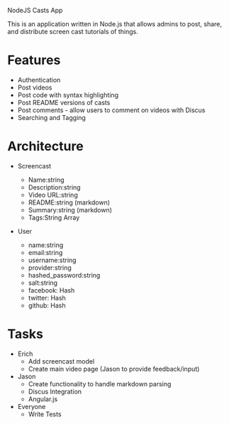 NodeJS Casts App

This is an application written in Node.js that allows admins to post, share, and distribute screen cast tutorials of things.

# Features
 - Authentication
 - Post videos
 - Post code with syntax highlighting
 - Post README versions of casts
 - Post comments - allow users to comment on videos with Discus
 - Searching and Tagging

# Architecture
- Screencast
	- Name:string
	- Description:string
	- Video URL:string
	- README:string (markdown)
	- Summary:string (markdown)
	- Tags:String Array

- User
	- name:string
	- email:string
	- username:string
	- provider:string
	- hashed_password:string
	- salt:string 
	- facebook: Hash
	- twitter: Hash
	- github: Hash

# Tasks
- Erich
	- Add screencast model
	- Create main video page (Jason to provide feedback/input)
- Jason
	- Create functionality to handle markdown parsing
	- Discus Integration
	- Angular.js
- Everyone
	- Write Tests
